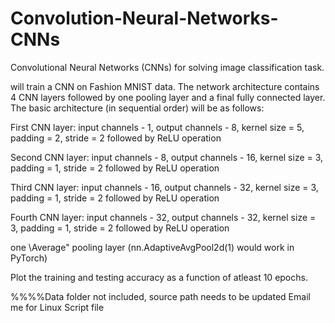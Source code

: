 # Convolution-Neural-Networks-CNNs

Convolutional Neural Networks (CNNs) for solving image classification task.

will train a CNN on Fashion MNIST data. The network architecture contains 4 CNN layers
followed by one pooling layer and a final fully connected layer. The basic architecture (in
sequential order) will be as follows:

First CNN layer: input channels - 1, output channels - 8, kernel size = 5, padding = 2, stride
= 2 followed by ReLU operation

Second CNN layer: input channels - 8, output channels - 16, kernel size = 3, padding = 1,
stride = 2 followed by ReLU operation

Third CNN layer: input channels - 16, output channels - 32, kernel size = 3, padding = 1,
stride = 2 followed by ReLU operation

Fourth CNN layer: input channels - 32, output channels - 32, kernel size = 3, padding = 1,
stride = 2 followed by ReLU operation

one \Average" pooling layer (nn.AdaptiveAvgPool2d(1) would work in PyTorch)

Plot the training and testing accuracy as a function of atleast 10 epochs.

%%%%Data folder not included, source path needs to be updated
Email me for Linux Script file 

